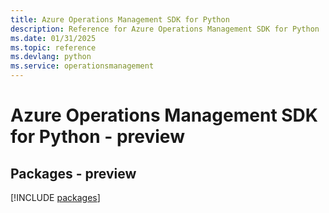 ```yaml
---
title: Azure Operations Management SDK for Python
description: Reference for Azure Operations Management SDK for Python
ms.date: 01/31/2025
ms.topic: reference
ms.devlang: python
ms.service: operationsmanagement
---
```

# Azure Operations Management SDK for Python - preview
## Packages - preview
[!INCLUDE [packages](operations-management-index.md)]